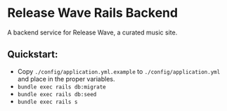 # Release Wave Rails Backend

A backend service for Release Wave, a curated music site.

## Quickstart:

- Copy `./config/application.yml.example` to `./config/application.yml` and place in the proper variables.
- `bundle exec rails db:migrate`
- `bundle exec rails db:seed`
- `bundle exec rails s`
